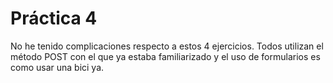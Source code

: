 # Práctica 4

No he tenido complicaciones respecto a estos 4 ejercicios. Todos utilizan el método POST con el que ya estaba familiarizado y el uso de formularios es como usar una bici ya.
